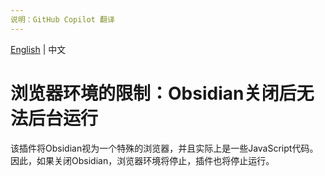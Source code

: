 ```yaml
---
说明：GitHub Copilot 翻译
---
```

[English](/docs/browser_env_no_background_after_closing.md) | 中文

# 浏览器环境的限制：Obsidian关闭后无法后台运行

该插件将Obsidian视为一个特殊的浏览器，并且实际上是一些JavaScript代码。因此，如果关闭Obsidian，浏览器环境将停止，插件也将停止运行。
